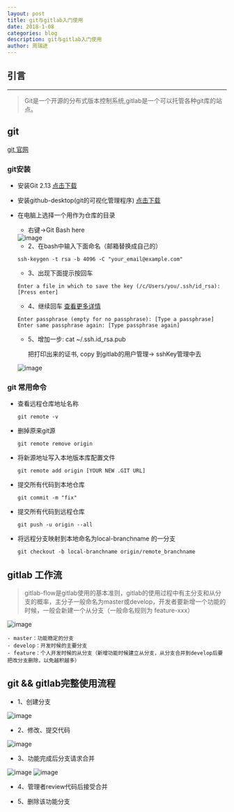 ```yaml
---
layout: post
title: git与gitlab入门使用
date: 2018-1-08
categories: blog
description: git与gitlab入门使用
author: 周瑞进
---
```


## 引言
------
> Git是一个开源的分布式版本控制系统,gitlab是一个可以托管各种git库的站点。

## git

[git 官网](https://git-scm.com/)

### git安装

- 安装Git 2.13 [点击下载](https://pan.baidu.com/s/1pKIzhsZ)
- 安装github-desktop(git的可视化管理程序) [点击下载](https://pan.baidu.com/s/1c1Yu9qC)

- 在电脑上选择一个用作为仓库的目录
    - 右键->Git Bash here

    <img src="/devops/img/gitlab/gitbash.png" alt="image">


    - 2、在bash中输入下面命名（邮箱替换成自己的）
    ```
    ssh-keygen -t rsa -b 4096 -C "your_email@example.com"
    ```
    - 3、出现下面提示按回车
    ```
    Enter a file in which to save the key (/c/Users/you/.ssh/id_rsa):[Press enter]
    ```
    - 4、继续回车 [查看更多详情](https://help.github.com/articles/working-with-ssh-key-passphrases/)
    ```
    Enter passphrase (empty for no passphrase): [Type a passphrase]
    Enter same passphrase again: [Type passphrase again]
    ```
   - 5、增加一步: cat ~/.ssh.id_rsa.pub 

        把打印出来的证书, copy 到gitlab的用户管理-> sshKey管理中去
            
    <img src="/devops/img/gitlab/gitlab-ssh.png" alt="image">

### git 常用命令

- 查看远程仓库地址名称
    ```
    git remote -v
    ```

- 删掉原来git源
    ```
    git remote remove origin
    ```

- 将新源地址写入本地版本库配置文件
    ```
    git remote add origin [YOUR NEW .GIT URL]
    ```

- 提交所有代码到本地仓库
    ```
    git commit -m "fix"
    ```

- 提交所有代码到远程仓库
    ```
    git push -u origin --all
    ```

- 将远程分支映射到本地命名为local-branchname  的一分支
    ```
    git checkout -b local-branchname origin/remote_branchname
    ```


## gitlab 工作流
>gitlab-flow是gitlab使用的基本准则，gitlab的使用过程中有主分支和从分支的概率，主分子一般命名为master或develop，开发者要新增一个功能的时候，一般会新建一个从分支（一般命名规则为 feature-xxx）

<img src="/devops/img/gitlab/gitflow.png" alt="image">

    - master：功能稳定的分支
    - develop：开发时候的主要分支
    - feature：个人开发时候的从分支（新增功能时候建立从分支，从分支合并到develop后要把改分支删除，以免越积越多）


## git && gitlab完整使用流程
- 1、创建分支

<img src="/devops/img/gitlab/gitlab-step1.1.png" alt="image">

- 2、修改、提交代码

<img src="/devops/img/gitlab/gitlab-step2.png" alt="image">

- 3、功能完成后分支请求合并

<img src="/devops/img/gitlab/gitlab-step3.png" alt="image">

<img src="/devops/img/gitlab/gitlab-step3.1.png" alt="image">

- 4、管理者review代码后接受合并

- 5、删除该功能分支




